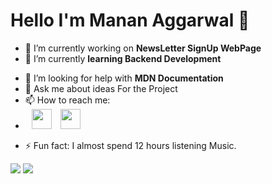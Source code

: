 # Hello I'm Manan Aggarwal  👋


- 🔭 I’m currently working on <strong>NewsLetter SignUp WebPage</strong>
- 🌱 I’m currently <strong>learning Backend Development</strong>
<!--- 👯 I’m looking to collaborate on --> 
- 🤔 I’m looking for help with <strong> MDN Documentation</strong>
- 💬 Ask me about ideas For the Project
- 📫 How to reach me: 
- <img height="32" hspace="10" width="32" src="https://cdn.jsdelivr.net/npm/simple-icons@v4/icons/instagram.svg" color="white"/> <img height="32" width="32" src="https://cdn.jsdelivr.net/npm/simple-icons@v4/icons/linkedin.svg" color="white" />
<!-- - 😄 Pronouns: ...
<img height="32" hspace="10" width="32" src="https://cdn.jsdelivr.net/npm/simple-icons@v4/icons/react.svg"/> -->
  
- ⚡ Fun fact: I almost spend 12 hours listening Music.
<img src="https://github-readme-stats.vercel.app/api?username=mananaggarwal2001&show_icons=true&theme=dark"/>
<img src="https://github-readme-stats.vercel.app/api/top-langs/?username=mananaggarwal2001&layout=compact&theme=dark"/>
